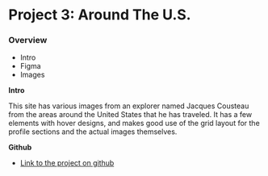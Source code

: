 # Project 3: Around The U.S.

### Overview

- Intro
- Figma
- Images

**Intro**

This site has various images from an explorer named Jacques Cousteau from the areas around the United States that he has traveled. It has a few elements with hover designs, and makes good use of the grid layout for the profile sections and the actual images themselves.

**Github**

- [Link to the project on github](https://ian-diz.github.io/se_project_aroundtheus/)
